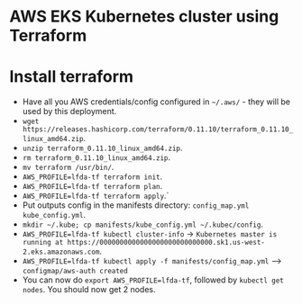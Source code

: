 # AWS EKS Kubernetes cluster using Terraform

# Install terraform

- Have all you AWS credentials/config configured in `~/.aws/` - they will be used by this deployment.
- `wget https://releases.hashicorp.com/terraform/0.11.10/terraform_0.11.10_linux_amd64.zip`.
- `unzip terraform_0.11.10_linux_amd64.zip`.
- `rm terraform_0.11.10_linux_amd64.zip`.
- `mv terraform /usr/bin/`.
- `AWS_PROFILE=lfda-tf terraform init`.
- `AWS_PROFILE=lfda-tf terraform plan`.
- `AWS_PROFILE=lfda-tf terraform apply`.`
- Put outputs config in the manifests directory: `config_map.yml kube_config.yml`.
- `mkdir ~/.kube; cp manifests/kube_config.yml ~/.kubec/config`.
- `AWS_PROFILE=lfda-tf kubectl cluster-info` -> `Kubernetes master is running at https://0000000000000000000000000000.sk1.us-west-2.eks.amazonaws.com`.
- `AWS_PROFILE=lfda-tf kubectl apply -f manifests/config_map.yml` --> `configmap/aws-auth created`
- You can now do `export AWS_PROFILE=lfda-tf`, followed by `kubectl get nodes`. You should now get 2 nodes.
